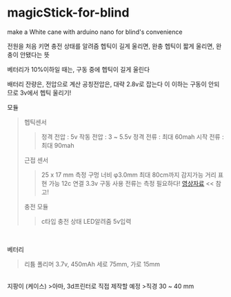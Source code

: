 # magicStick-for-blind
make a White cane with arduino nano for blind's convenience


전원을 처음 키면
충전 상태를 알려줌
헵틱이 길게 울리면, 완충
헵틱이 짧게 울리면, 완충이 안됐다는 뜻


베터리가 10%이하일 때는, 구동 중에
헵틱이 길게 울린다

배터리 잔량은, 전압으로 계산
공칭전압은, 대략 2.8v로 잡는다 이 이하는 구동이 안되므로 3v에서 헵틱 울리기!





모듈
>헵틱센서
>>정격 전압 : 5v
>>작동 전압 : 3 ~ 5.5v
>>정격 전류 : 최대 60mah
>>시작 전류 : 최대 90mah
>
>근접 센서
>>25 x 17 mm
>>측정 구멍 너비 φ3.0mm
>>최대 80cm까지 감지가능
>>거리 표현 가능
>>12c 연결
>>3.3v 구동
>>사용 전류는 측정 필요하다!
>>[영상자료](https://www.devicemart.co.kr/goods/view?no=12231929) << 참고!
>
>충전 모듈
>>c타입
>>충전 상태 LED알려줌
>>5v입력

</br>

베터리
>리튬 폴리머 3.7v, 450mAh
>세로 75mm, 가로 15mm

</br>
지팡이 (케이스)
>아마, 3d프린터로 직접 제작할 예정
>직경 30 ~ 40 mm
